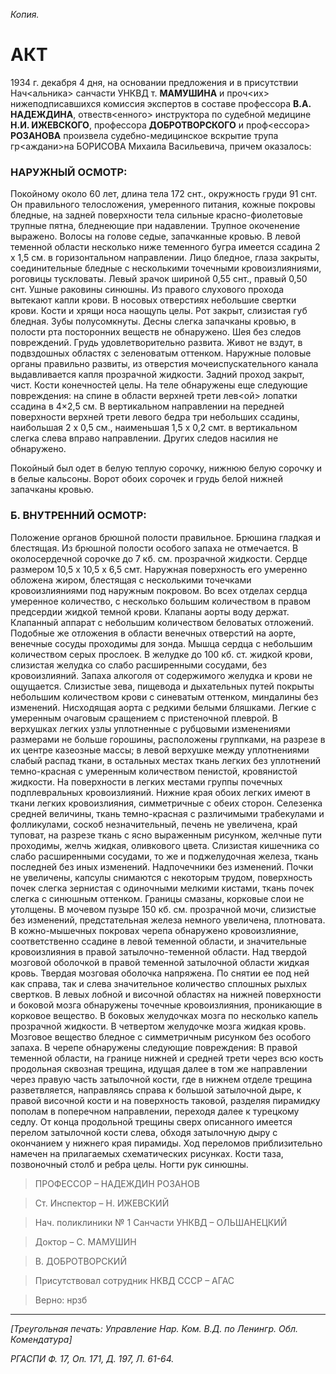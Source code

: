 *Копия.*

# АКТ

1934 г. декабря 4 дня, на основании предложения и в присутствии Нач<альника> санчасти УНКВД т. **МАМУШИНА** и проч<их> нижеподписавшихся комиссия экспертов в составе профессора **В.А. НАДЕЖДИНА**, отвеств<енного> инструктора по судебной медицине **Н.И. ИЖЕВСКОГО**, профессора **ДОБРОТВОРСКОГО** и проф<ессора> **РОЗАНОВА** произвела судебно-медицинское вскрытие трупа гр<аждани>на БОРИСОВА Михаила Васильевича, причем оказалось:

### НАРУЖНЫЙ ОСМОТР:

Покойному около 60 лет, длина тела 172 снт., окружность груди 91 снт. Он правильного телосложения, умеренного питания, кожные покровы бледные, на задней поверхности тела сильные красно-фиолетовые трупные пятна, бледнеющие при надавлении. Трупное окоченение выражено. Волосы на голове седые, запачканные кровью. В левой теменной области несколько ниже теменного бугра имеется ссадина 2 х 1,5 см. в горизонтальном направлении. Лицо бледное, глаза закрыты, соединительные бледные с несколькими точечными кровоизлияниями, роговицы тускловаты. Левый зрачок шириной 0,55 снт., правый 0,50 снт. Ушные раковины синюшны. Из правого слухового прохода вытекают капли крови. В носовых отверстиях небольшие свертки крови. Кости и хрящи носа наощупь целы. Рот закрыт, слизистая губ бледная. Зубы полусомкнуты. Десны слегка запачканы кровью, в полости рта посторонних веществ не обнаружено. Шея без следов повреждений. Грудь удовлетворительно развита. Живот не вздут, в подвздошных областях с зеленоватым оттенком. Наружные половые органы правильно развиты, из отверстия мочеиспускательного канала выдавливается капля прозрачной жидкости. Задний проход закрыт, чист. Кости конечностей целы. На теле обнаружены еще следующие повреждения: на спине в области верхней трети лев<ой> лопатки ссадина в 4×2,5 см. В вертикальном направлении на передней поверхности верхней трети левого бедра три небольших ссадины, наибольшая 2 х 0,5 см., наименьшая 1,5 х 0,2 смт. в вертикальном слегка слева вправо направлении. Других следов насилия не обнаружено.

Покойный был одет в белую теплую сорочку, нижнюю белую сорочку и в белые кальсоны. Ворот обоих сорочек и грудь белой нижней запачканы кровью.

### Б. ВНУТРЕННИЙ ОСМОТР:

Положение органов брюшной полости правильное. Брюшина гладкая и блестящая. Из брюшной полости особого запаха не отмечается. В околосердечной сорочке до 7 кб. см. прозрачной жидкости. Сердце размером 10,5 х 10,5 х 6,5 смт. Наружная поверхность его умеренно обложена жиром, блестящая с несколькими точечками кровоизлияниями
под наружным покровом. Во всех отделах сердца умеренное количество, с несколько большим количеством в правом предсердии жидкой темной крови. Клапаны аорты воду держат. Клапанный аппарат с небольшим количеством беловатых отложений. Подобные же отложения в области венечных отверстий на аорте, венечные сосуды проходимы для зонда. Мышца сердца с небольшим количеством серых прослоек. В желудке до 100 кб. ст. жидкой крови, слизистая желудка со слабо расширенными сосудами, без кровоизлияний. Запаха алкоголя от содержимого желудка и крови не ощущается. Слизистые зева, пищевода и дыхательных путей покрыты небольшим количеством крови с синеватым оттенком, миндалины без изменений. Нисходящая аорта с редкими белыми бляшками. Легкие с умеренным очаговым сращением с пристеночной плеврой. В верхушках легких узлы уплотненные с рубцовыми изменениями размерами не больше горошины, расположены группками, на разрезе в их центре казеозные массы; в левой верхушке между уплотнениями слабый распад ткани, в остальных местах ткань легких без уплотнений темно-красная с умеренным количеством пенистой, кровянистой жидкости. На поверхности в легких местами группы почечных подплевральных кровоизлияний. Нижние края обоих легких имеют в ткани легких кровоизлияния, симметричные с обеих сторон. Селезенка средней величины, ткань темно-красная с различимыми трабекулами и фолликулами, соскоб незначительный, печень не увеличена, край туповат, на разрезе ткань с ясно выраженным рисунком, желчные пути проходимы, желчь жидкая, оливкового цвета. Слизистая кишечника со слабо расширенными сосудами, то же и поджелудочная железа, ткань последней без иных изменений. Надпочечники без изменений. Почки не увеличены, капсулы снимаются с некоторым трудом, поверхность почек слегка зернистая с одиночными мелкими кистами, ткань почек слегка с синюшным оттенком. Границы смазаны, корковые слои не утолщены. В мочевом пузыре 150 кб. см. прозрачной мочи, слизистые без изменений, предстательная железа немного увеличена, плотновата. В кожно-мышечных покровах черепа обнаружено кровоизлияние, соответственно ссадине в левой теменной области, и значительные кровоизлияния в правой затылочно-теменной области. Над твердой мозговой оболочкой в правой теменной затылочной области жидкая кровь. Твердая мозговая оболочка напряжена. По снятии ее под ней как справа, так и слева значительное количество сплошных рыхлых свертков. В левых лобной и височной областях на нижней поверхности и боковой мозга обнаружены точечные кровоизлияния, проникающие в корковое вещество. В боковых желудочках мозга по несколько капель прозрачной жидкости. В четвертом желудочке мозга жидкая кровь. Мозговое вещество бледное с симметричным рисунком без особого запаха. В черепе обнаружены следующие повреждения: В правой теменной области, на границе нижней и средней трети через всю кость продольная сквозная трещина, идущая далее в том же направлении через правую часть затылочной кости, где в нижнем отделе трещина разветвляется, направляясь справа к большой затылочной дыре, к правой височной кости и на поверхность таковой, разделяя пирамидку пополам в поперечном направлении, переходя далее к турецкому седлу. От конца продольной трещины сверх описанного имеется перелом затылочной кости слева, обходя затылочную дыру с окончанием у нижнего края пирамиды. Ход переломов приблизительно намечен на прилагаемых схематических рисунках. Кости таза, позвоночный столб и ребра целы. Ногти рук синюшны.

> ПРОФЕССОР – НАДЕЖДИН РОЗАНОВ

> Ст. Инспектор – Н. ИЖЕВСКИЙ

> Нач. поликлиники № 1 Санчасти УНКВД – ОЛЬШАНЕЦКИЙ

> Доктор – С. МАМУШИН

> В. ДОБРОТВОРСКИЙ

> Присутствовал сотрудник НКВД СССР – АГАС

> Верно: нрзб

---

*[Треугольная печать: Управление Нар. Ком. В.Д. по Ленингр. Обл. Комендатура]*

*РГАСПИ Ф. 17, Оп. 171, Д. 197, Л. 61-64.*
